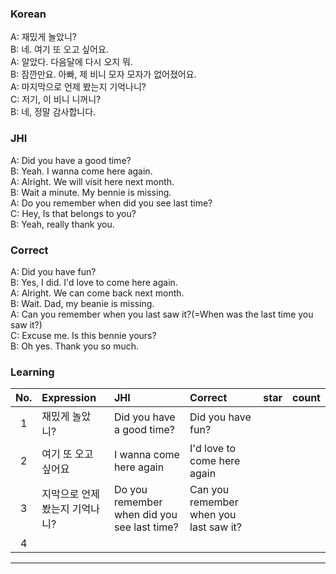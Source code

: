 ### Korean

A: 재밌게 놀았니?       
B: 네. 여기 또 오고 싶어요.  
A: 알았다. 다음달에 다시 오지 뭐.       
B: 잠깐만요. 아빠, 제 비니 모자 모자가 없어졌어요.  
A: 마지막으로 언제 봤는지 기억나니?       
C: 저기, 이 비니 니꺼니?  
B: 네, 정말 감사합니다.


### JHI

A: Did you have a good time?       
B: Yeah. I wanna come here again.    
A: Alright. We will visit here next month.         
B: Wait a minute. My bennie is missing.    
A: Do you remember when did you see last time?         
C: Hey, Is that belongs to you?    
B: Yeah, really thank you.    



### Correct
A: Did you have fun?       
B: Yes, I did. I'd love to come here again.   
A: Alright. We can come back next month.         
B: Wait. Dad, my beanie is missing.    
A: Can you remember when you last saw it?(=When was the last time you saw it?)          
C: Excuse me. Is this bennie yours?    
B: Oh yes. Thank you so much.    




### Learning

| No. | Expression | JHI | Correct | star | count |
| :---: | :--- | :--- | :--- | :---: | :---: |
| 1 | 재밌게 놀았니? | Did you have a good time? | Did you have fun?  |  |
| 2 | 여기 또 오고 싶어요 | I wanna come here again  | I'd love to come here again |  |
| 3 | 지막으로 언제 봤는지 기억나니? | Do you remember when did you see last time? | Can you remember when you last saw it?  |  |
| 4 |   |   |   |  |




---
